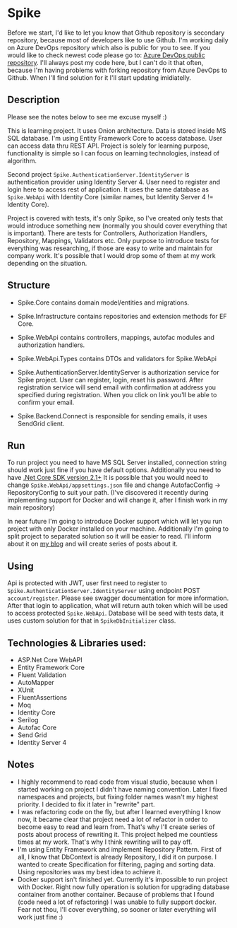 # Spike
Before we start, I'd like to let you know that Github repository is secondary repository, because most of developers like to use Github. I'm working daily on Azure DevOps repository which also is public for you to see. If you would like to check newest code please go to: [Azure DevOps public repository](https://embeprojects.visualstudio.com/PublicShowProject). I'll always post my code here, but I can't do it that often, because I'm having problems with forking repository from Azure DevOps to Github. When I'll find solution for it I'll start updating imidiatelly.

## Description
Please see the notes below to see me excuse myself :)

This is learning project. It uses Onion architecture. Data is stored inside MS SQL database. I'm using Entity Framework Core to access database. User can access data thru REST API. Project is solely for learning purpose, functionality is simple so I can focus on learning technologies, instead of algorithm.

Second project `Spike.AuthenticationServer.IdentityServer` is authentication provider using Identity Server 4. User need to register and login here to access rest of application. It uses the same database as `Spike.WebApi` with Identity Core (similar names, but Identity Server 4 != Identity Core).

Project is covered with tests, it's only Spike, so I've created only tests that would introduce something new (normally you should cover everything that is important). There are tests for Controllers, Authorization Handlers, Repository, Mappings, Validators etc. Only purpose to introduce tests for everything was researching, if those are easy to write and maintain for company work. It's possible that I would drop some of them at my work depending on the situation.

## Structure
- Spike.Core contains domain model/entities and migrations.
- Spike.Infrastructure contains repositories and extension methods for EF Core.
- Spike.WebApi contains controllers, mappings, autofac modules and authorization handlers.
- Spike.WebApi.Types contains DTOs and validators for Spike.WebApi

- Spike.AuthenticationServer.IdentityServer is authorization service for Spike project. User can register, login, reset his password. After registration service will send email with confirmation at address you specified during registration. When you click on link you'll be able to confirm your email.
- Spike.Backend.Connect is responsible for sending emails, it uses SendGrid client.

## Run
To run project you need to have MS SQL Server installed, connection string should work just fine if you have default options. Additionally you need to have [.Net Core SDK version 2.1+](https://www.microsoft.com/net/download/dotnet-core/2.1) It is possible that you would need to change `Spike.WebApi/appsettings.json` file and change AutofacConfig -> RepositoryConfig to suit your path. (I've discovered it recently during implementing support for Docker and will change it, after I finish work in my main repository)

In near future I'm going to introduce Docker support which will let you run project with only Docker installed on your machine. Additionally I'm going to split project to separated solution so it will be easier to read. I'll inform about it on [my blog](https://www.progressdesire.com) and will create series of posts about it.

## Using
Api is protected with JWT, user first need to register to `Spike.AuthenticationServer.IdentityServer` using endpoint POST `account/register`. Please see swagger documentation for more information. After that login to application, what will return auth token which will be used to access protected `Spike.WebApi`. Database will be seed with tests data, it uses custom solution for that in `SpikeDbInitializer` class.

## Technologies & Libraries used:
- ASP.Net Core WebAPI
- Entity Framework Core
- Fluent Validation
- AutoMapper
- XUnit
- FluentAssertions
- Moq
- Identity Core
- Serilog
- Autofac Core 
- Send Grid
- Identity Server 4

## Notes
- I highly recommend to read code from visual studio, because when I started working on project I didn't have naming convention. Later I fixed namespaces and projects, but fixing folder names wasn't my highest priority. I decided to fix it later in "rewrite" part.
- I was refactoring code on the fly, but after I learned everything I know now, it became clear that project need a lot of refactor in order to become easy to read and learn from. That's why I'll create series of posts about process of rewriting it. This project helped me countless times at my work. That's why I think rewriting will to pay off.
- I'm using Entity Framework and implement Repository Pattern. First of all, I know that DbContext is already Repository, I did it on purpose. I wanted to create Specification for filtering, paging and sorting data. Using repositories was my best idea to achieve it.
- Docker support isn't finished yet. Currently it's impossible to run project with Docker. Right now fully operation is solution for upgrading database container from another container. Because of problems that I found (code need a lot of refactoring) I was unable to fully support docker. Fear not thou, I'll cover everything, so sooner or later everything will work just fine :)
